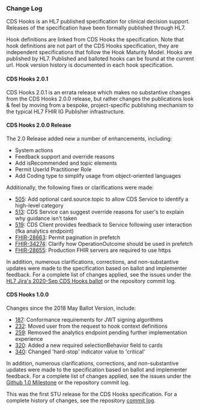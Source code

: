 ### Change Log

CDS Hooks is an HL7 published specification for clinical decision support. Releases of the specification have been formally published through HL7.

Hook definitions are linked from CDS Hooks the specification. Note that hook definitions are not part of the CDS Hooks specification, they are independent specifications that follow the Hook Maturity Model. Hooks are published by HL7. Published and balloted hooks can be found at the current url. Hook version history is documented in each hook specification. 

#### CDS Hooks 2.0.1
CDS Hooks 2.0.1 is an errata release which makes no substantive changes from the CDS Hooks 2.0.0 release, but rather changes the publications look & feel by moving from a bespoke, project-specific publishing mechanism to the typical HL7 FHIR IG Publisher infrastructure. 

#### CDS Hooks 2.0.0 Release

The 2.0 Release added new a number of enhancements, including: 
* System actions
* Feedback support and override reasons
* Add isRecommended and topic elements
* Permit UserId Practitioner Role
* Add Coding type to simplify usage from object-oriented languages

Additionally, the following fixes or clarifications were made:
* [505](https://github.com/cds-hooks/docs/pull/505): Add optional card.source.topic to allow CDS Service to identify a high-level category
* [513](https://github.com/cds-hooks/docs/pull/513): CDS Service can suggest override reasons for user's to explain why guidance isn't taken
* [519](https://github.com/cds-hooks/docs/pull/519): CDS Client provides feedback to Service following user interaction (fka analytics endpoint)
* [FHIR-28663](https://jira.hl7.org/browse/FHIR-28663): Permit pagination in prefetch
* [FHIR-34274](https://jira.hl7.org/browse/FHIR-34274): Clarify how OperationOutcome should be used in prefetch
* [FHIR-28655](https://jira.hl7.org/browse/FHIR-28655): Production FHIR servers are required to use https

In addition, numerous clarifications, corrections, and non-substantive updates were made to the specification based on ballot and implementer feedback. For a complete list of changes applied, see the issues under the [HL7 Jira's 2020-Sep CDS Hooks ballot](https://jira.hl7.org/issues/?jql=project%20%3D%20FHIR%20AND%20Specification%20%3D%20%22CDS%20Hooks%20(FHIR)%20%5BFHIR-cds-hooks%5D%22%20AND%20issueFunction%20in%20inBallot(2020-Sep)%20ORDER%20BY%20issue) or the repository commit log.

#### CDS Hooks 1.0.0

Changes since the 2018 May Ballot Version, include:

* [187](https://github.com/cds-hooks/docs/pull/187): Conformance requirements for JWT signing algorithms
* [232](https://github.com/cds-hooks/docs/pull/232): Moved user from the request to hook context definitions
* [259](https://github.com/cds-hooks/docs/pull/259): Removed the analytics endpoint pending further implementation experience
* [320](https://github.com/cds-hooks/docs/pull/320): Added a new required selectionBehavior field to cards
* [340](https://github.com/cds-hooks/docs/pull/340): Changed 'hard-stop' indicator value to 'critical'

In addition, numerous clarifications, corrections, and non-substantive updates were made to the specification based on ballot and implementer feedback. For a complete list of changes applied, see the issues under the [Github 1.0 Milestone](https://github.com/cds-hooks/docs/issues?q=is%3Aissue+is%3Aclosed+milestone%3A1.0) or the repository commit log.

This was the first STU release  for the CDS Hooks specification. For a complete history of changes, see the repository [commit log](https://github.com/cds-hooks/docs/commits/master).
